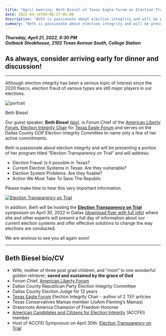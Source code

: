 ```yaml
---
title: "April meeting: Beth Biesel of Texas Eagle Forum on Election Transparency"
date: 2022-04-14T09:06:27-05:00
description: "Beth is passionate about election integrity and will be presenting a portion of her program titled Election Transparency on Trial"
summary: "Beth is passionate about election integrity and will be presenting a portion of her program titled Election Transparency on Trial"
---
```


**_Thursday, April 21, 2022, 6:30 PM_**  
**_<strong><span class="hilite">Outback Steakhouse</span></strong>, 2102 Texas Avenue South, College Station_**

## As always, consider arriving early for dinner and discussion!

---

Although election integrity has been a serious topic of interest since the 2020 fiasco, election fraud of various types are still major players in our elections.  

<div class="align-right" style="width:30%;">
<img src="/img/beth-biesel-photo.jpg" alt="portrait">  
<p>Beth Biesel</p>
</div>

Our guest speaker, **Beth Biesel** ([bio](#bio)), is Forum Chief of the [American Liberty Forum](https://www.americanlibertyforum.org/whats-new/category/election-integrity), [Election Integrity Chair](https://www.texaseagleforum.com/electionintegrity) for [Texas Eagle Forum](https://www.texaseagleforum.com/) and serves on the Dallas County GOP Election Integrity Committee to name only a few of her active commitments.  

Beth is passionate about election integrity and will be presenting a portion of her program titled “Election Transparency on Trial” and will address:  

- Election Fraud: Is it possible in Texas? 
- Current Election Systems in Texas: Are they vulnerable?
- Election System Problems: Are they fixable?
- Action We Must Take To Save The Republic

Please make time to hear this very important information.  

<div class="align-right" style="width:100%;">
<a href="https://www.americanlibertyforum.org/"><img src="/img/election-transparency-on-trial.png" alt="Election Transparency on Trial"></a>  
</div>

In addition, Beth will be hosting the **<a href="/pdf/4_30_22 Flyer-Final.pdf">Election Transparency on Trial</a>** symposium on April 30, 2022 in Dallas (<a href="/pdf/4_30_22 Flyer-Final.pdf">download flyer with full info</a>) where she and other experts will present a full day of information about our current election systems and offer effective solutions to change the way elections are conducted.   

We are anxious to see you all again soon!

---

<a name="bio" id="bio"></a>

## Beth Biesel bio/CV

- Wife, mother of three post grad children, and “mom” to one wonderful golden retriever; **saved and sustained by the grace of God**
- Forum Chief, [American Liberty Forum](https://americanlibertyforum.org) 
- Dallas County Republican Party Election Integrity Committee
- Dallas County Election Judge for 12 years
- [Texas Eagle Forum](https://texaseagleforum.com) Election Integrity Chair - author of 2 TEF articles 
- Texas Conservatives Mamas member (JoAnn Fleming’s Mamas)
- Grassroots America Champion of Freedom Honoree
- [American Candidates and Citizens for Election Integrity](https://accfei.org) (ACCFEI) member 
- Host of ACCFEI Symposium on April 30th: <a href="https://www.americanlibertyforum.org/">Election Transparency on Trial</a>